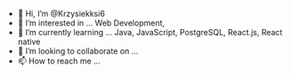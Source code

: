 - 👋 Hi, I’m @Krzysiekksi6
- 👀 I’m interested in ... Web Development, 
- 🌱 I’m currently learning ... Java, JavaScript, PostgreSQL, React.js, React native
- 💞️ I’m looking to collaborate on ...
- 📫 How to reach me ...

<!---
Krzysiekksi6/Krzysiekksi6 is a ✨ special ✨ repository because its `README.md` (this file) appears on your GitHub profile.
You can click the Preview link to take a look at your changes.
--->
